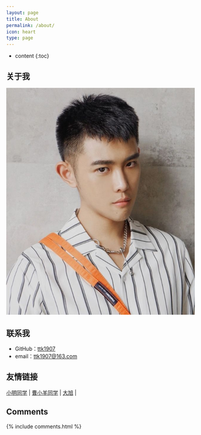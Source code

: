 ```yaml
---
layout: page
title: About
permalink: /about/
icon: heart
type: page
---
```


* content
{:toc}

## 关于我

![My helpful screenshot](/assets/tupian.jpg)

## 联系我

* GitHub：[ttk1907](https://github.com/ttk1907)
* email：ttk1907@163.com


## 友情链接

[小明同学](https://victor981221.github.io/) \|
[曹小羊同学](https://caoyang7.github.io/) \| 
[大旭](https://nineberg.gitub.io/) \|

## Comments

{% include comments.html %}
